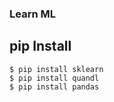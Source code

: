 ### Learn ML

## pip Install
```
$ pip install sklearn
$ pip install quandl
$ pip install pandas

```
